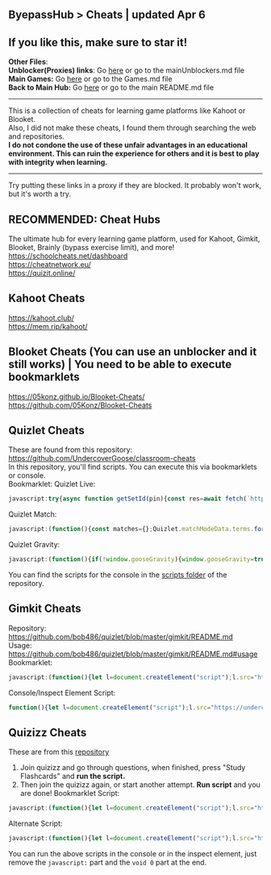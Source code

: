 ## ByepassHub > Cheats | updated Apr 6
## If you like this, make sure to star it!
**Other Files**: <br>
**Unblocker(Proxies) links**: Go [here](https://github.com/wea-f/ByePassHub/blob/main/mainUnblockers.md) or go to the mainUnblockers.md file <br> 
**Main Games:** Go [here](https://github.com/wea-f/ByePassHub/blob/main/Games.md) or go to the Games.md file <br>
**Back to Main Hub:** Go [here](https://github.com/wea-f/ByePassHub/blob/main/README.md) or go to the main README.md file <br>

---

This is a collection of cheats for learning game platforms like Kahoot or Blooket. <br>
Also, I did not make these cheats, I found them through searching the web and repositories. <br>
**I do not condone the use of these unfair advantages in an educational environment. This can ruin the experience for others and it is best to play with integrity when learning.**

---

Try putting these links in a proxy if they are blocked. It probably won't work, but it's worth a try.
## **RECOMMENDED**: Cheat Hubs
The ultimate hub for every learning game platform, used for Kahoot, Gimkit, Blooket, Brainly (bypass exercise limit), and more! <br>
https://schoolcheats.net/dashboard <br>
https://cheatnetwork.eu/ <br>
https://quizit.online/ <br>

## Kahoot Cheats
https://kahoot.club/ <br>
https://mem.rip/kahoot/ <br>

## Blooket Cheats (You can use an unblocker and it still works) | You need to be able to execute bookmarklets
https://05konz.github.io/Blooket-Cheats/ <br>
https://github.com/05Konz/Blooket-Cheats <br>

## Quizlet Cheats
These are found from this repository: https://github.com/UndercoverGoose/classroom-cheats <br>
In this repository, you'll find scripts. You can execute this via bookmarklets or console. <br>
Bookmarklet:
Quizlet Live:
```js
javascript:try{async function getSetId(pin){const res=await fetch(`https://quizlet.com/webapi/3.8/multiplayer/game-instance?gameCode=${pin}`);const json=await res.json();if(json.error)throw new Error(json.error.message);return json.gameInstance.itemId;}async function getSetData(setId){const res=await fetch(`https://quizlet.com/${setId}`);const text=await res.text();const data=text.match(/\\"termIdToTermsMap\\":{.+?{.+?\\"termSort\\":/gi)?.[0];if(!data)throw new Error("Failed to parse set data.");const parsed=JSON.parse(data.slice(21,-14).replaceAll(`\\"`,`"`));return[Object.fromEntries(Object.values(parsed).map(({word, definition})=>[word, definition])),Object.fromEntries(Object.values(parsed).map(({word, definition})=>[definition, word]))];}function getActiveQuestion(){try{const question=document.querySelector(".StudentPrompt-text").textContent;const answers=Array.from(document.querySelectorAll(".StudentAnswerOption-text"));return[question, answers];}catch{}return[null,null];}(async()=>{const pin=prompt("Enter PIN, like: XXX-XXX","").match(/[0-9a-zA-Z]/g).join("");if(pin.length!==6)throw new Error("Pin must be 6 characters in length.");const setId=await getSetId(pin);const[term2Def, def2Term]=await getSetData(setId);setInterval(async function(){const[question,choices]=getActiveQuestion();if(!question||!choices)return;if(question in term2Def){choices.forEach((choice)=>{if(choice.textContent===term2Def[question])choice.style.fontWeight="bolder";});}else if(question in def2Term){choices.forEach((choice)=>{if(choice.textContent===def2Term[question])choice.style.fontWeight="bolder";});}else{choices.forEach((choice)=>{choice.style.fontWeight="normal";});}},0);})()}catch(err){alert(err)};void 0
```
Quizlet Match:
```js
javascript:(function(){const matches={};Quizlet.matchModeData.terms.forEach((term)=>{matches[term.word]=term.definition});let css='FormattedText notranslate TermText MatchModeQuestionGridTile-text';if(document.getElementsByClassName(css).length===0){css='MatchModeQuestionScatterTile'}const tiles=Array.from(document.getElementsByClassName(css));const colors=['#f93640','#f98836','#f9e936','#3df936','#36f9d9','#3650f9','#7e36f9','#dc36f9','#ffffff','#a3a3a3','#424242'];Array.from(document.getElementsByClassName('MatchModeQuestionGridTile-image')).forEach((image)=>{image.style.display='none'});let colorIndex=0;for(const term in matches){const definition=matches[term];tiles.forEach((tile)=>{if(tile.textContent===term){tiles.forEach((box)=>{if(box.textContent===definition){box.style.background=colors[colorIndex];box.style.color='black'}});tile.style.background=colors[colorIndex];tile.style.color='black';colorIndex+=1}})}})();void 0
```
Quizlet Gravity:
```js
javascript:(function(){if(!window.gooseGravity){window.gooseGravity=true;const matches={};Quizlet.gravityModeData.terms.forEach((term)=>{matches[term.word]=term.definition});const reversed={};for(const term in matches){reversed[matches[term]]=term}setInterval(function(){const asteroids=Array.from(document.querySelectorAll('.TermText'));if(asteroids.length===0){return}asteroids.forEach((asteroid)=>{const term=asteroid.textContent;if(asteroid.gooseAnswered){return}if(term in matches){asteroid.textContent=matches[term];asteroid.gooseAnswered=true}else if(term in reversed){asteroid.textContent=reversed[term];asteroid.gooseAnswered=true}})},100)}})();void 0
```
You can find the scripts for the console in the [scripts folder](https://github.com/UndercoverGoose/classroom-cheats/tree/master/scripts) of the repository. 

## Gimkit Cheats
Repository: https://github.com/bob486/quizlet/blob/master/gimkit/README.md <br>
Usage: https://github.com/bob486/quizlet/blob/master/gimkit/README.md#usage <br>
Bookmarklet:
```js
javascript:(function(){let l=document.createElement("script");l.src="https://undercovermoose.github.io/gimkitjs/gimkit.js";document.body.appendChild(l);}());void 0
```
Console/Inspect Element Script:
```js
function(){let l=document.createElement("script");l.src="https://undercovergoose.github.io/quizlet/gimkit/gimkit.js";document.body.appendChild(l);}();
```

## Quizizz Cheats
These are from this [repository](https://github.com/bob486/quizlet/blob/master/quizizz/README.md)
1. Join quizizz and go through questions, when finished, press "Study Flashcards" and **run the script.**
2. Then join the quizizz again, or start another attempt. **Run script** and you are done!
Bookmarklet Script:
```js
javascript:(function(){let l=document.createElement("script");l.src="https://undercovergoose.github.io/quizlet/quizizz/script.js";document.body.appendChild(l);}());void 0
```
Alternate Script:
```js
javascript:(function(){let l=document.createElement("script");l.src="https://undercovermoose.github.io/quizizzjs/script.js";document.body.appendChild(l);}());void 0
```
You can run the above scripts in the console or in the inspect element, just remove the `javascript:` part and the `void 0` part at the end.
